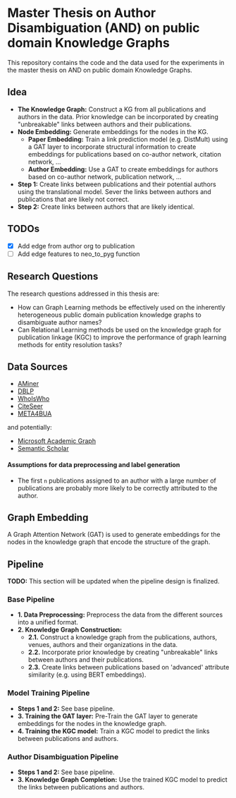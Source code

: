 
# Master Thesis on Author Disambiguation (AND) on public domain Knowledge Graphs
This repository contains the code and the data used for the experiments in the master thesis on AND on public domain Knowledge Graphs.

## Idea
- **The Knowledge Graph:** Construct a KG from all publications and authors in the data. Prior knowledge can be incorporated by creating "unbreakable" links between authors and their publications.
- **Node Embedding:** Generate embeddings for the nodes in the KG.
  - **Paper Embedding:** Train a link prediction model (e.g. DistMult) using a GAT layer to incorporate structural information to create embeddings for publications based on co-author network, citation network, ...
  - **Author Embedding:** Use a GAT to create embeddings for authors based on co-author network, publication network, ...
- **Step 1:** Create links between publications and their potential authors using the translational model. Sever the links between authors and publications that are likely not correct.
- **Step 2:** Create links between authors that are likely identical.

## TODOs
- [x] Add edge from author org to publication
- [ ] Add edge features to neo_to_pyg function

## Research Questions
The research questions addressed in this thesis are:
- How can Graph Learning methods be effectively used on the inherently heterogeneous public domain publication
knowledge graphs to disambiguate author names?
- Can Relational Learning methods be used on the knowledge graph for publication linkage (KGC) to improve the performance of graph learning
methods for entity resolution tasks?

## Data Sources
- [AMiner](https://www.aminer.cn/aminernetwork)
- [DBLP](https://dblp.org/)
- [WhoIsWho](https://arxiv.org/abs/2302.11848)
- [CiteSeer](http://citeseer.ist.psu.edu/index)
- [META4BUA](https://meta4bua.fokus.fraunhofer.de/datasets?locale=en)

and potentially:
- [Microsoft Academic Graph](https://www.microsoft.com/en-us/research/project/microsoft-academic-graph/)
- [Semantic Scholar](https://api.semanticscholar.org/)
#### Assumptions for data preprocessing and label generation
- The first `n` publications assigned to an author with a large number of publications are probably more likely to be correctly attributed to the author.




## Graph Embedding
A Graph Attention Network (GAT) is used to generate embeddings for the nodes in the knowledge graph that encode the structure of the graph.


## Pipeline

**TODO:** This section will be updated when the pipeline design is finalized.

### Base Pipeline

- **1. Data Preprocessing:** Preprocess the data from the different sources into a unified format.
- **2. Knowledge Graph Construction:**
  - **2.1.** Construct a knowledge graph from the publications, authors, venues, authors and their organizations in the data.
  - **2.2.** Incorporate prior knowledge by creating "unbreakable" links between authors and their publications.
  - **2.3.** Create links between publications based on 'advanced' attribute similarity (e.g. using BERT embeddings).

### Model Training Pipeline

- **Steps 1 and 2:** See base pipeline.
- **3. Training the GAT layer:** Pre-Train the GAT layer to generate embeddings for the nodes in the knowledge graph.
- **4. Training the KGC model:** Train a KGC model to predict the links between publications and authors.

### Author Disambiguation Pipeline

- **Steps 1 and 2:** See base pipeline.
- **3. Knowledge Graph Completion:** Use the trained KGC model to predict the links between publications and authors.